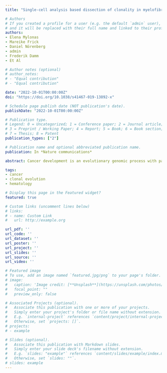 ```yaml
---
title: "Single-cell analysis based dissection of clonality in myelofibrosis"

# Authors
# If you created a profile for a user (e.g. the default `admin` user), write the username (folder name) here 
# and it will be replaced with their full name and linked to their profile.
authors:
- Elena Mylonas
- Mareike Frick
- Daniel Nörenberg
- admin
- Frederik Damm
- Et Al

# Author notes (optional)
# author_notes:
# - "Equal contribution"
# - "Equal contribution"

date: "2022-10-01T00:00:00Z"
doi: "https://doi.org/10.1038/s41467-019-13892-x"

# Schedule page publish date (NOT publication's date).
publishDate: "2022-10-01T00:00:00Z"

# Publication type.
# Legend: 0 = Uncategorized; 1 = Conference paper; 2 = Journal article;
# 3 = Preprint / Working Paper; 4 = Report; 5 = Book; 6 = Book section;
# 7 = Thesis; 8 = Patent
publication_types: ["2"]

# Publication name and optional abbreviated publication name.
publication: In *Nature communications*

abstract: Cancer development is an evolutionary genomic process with parallels to Darwinian selection. It requires acquisition of multiple somatic mutations that collectively cause a malignant phenotype and continuous clonal evolution is often linked to tumor progression. Here, we show the clonal evolution structure in 15 myelofibrosis (MF) patients while receiving treatment with JAK inhibitors (mean follow-up 3.9 years). Whole-exome sequencing at multiple time points reveal acquisition of somatic mutations and copy number aberrations over time. While JAK inhibition therapy does not seem to create a clear evolutionary bottleneck, we observe a more complex clonal architecture over time, and appearance of unrelated clones. Disease progression associates with increased genetic heterogeneity and gain of RAS/RTK pathway mutations. Clonal diversity results in clone-specific expansion within different myeloid cell lineages. Single-cell genotyping of circulating CD34+ progenitor cells allows the reconstruction of MF phylogeny demonstrating loss of heterozygosity and parallel evolution as recurrent events.

tags:
- cancer
- clonal evolution
- hematology

# Display this page in the Featured widget?
featured: true

# Custom links (uncomment lines below)
# links:
# - name: Custom Link
#   url: http://example.org

url_pdf: ''
url_code: ''
url_dataset: ''
url_poster: ''
url_project: ''
url_slides: ''
url_source: ''
url_video: ''

# Featured image
# To use, add an image named `featured.jpg/png` to your page's folder. 
# image:
#   caption: 'Image credit: [**Unsplash**](https://unsplash.com/photos/pLCdAaMFLTE)'
#   focal_point: ""
#   preview_only: false

# Associated Projects (optional).
#   Associate this publication with one or more of your projects.
#   Simply enter your project's folder or file name without extension.
#   E.g. `internal-project` references `content/project/internal-project/index.md`.
#   Otherwise, set `projects: []`.
# projects:
# - example

# Slides (optional).
#   Associate this publication with Markdown slides.
#   Simply enter your slide deck's filename without extension.
#   E.g. `slides: "example"` references `content/slides/example/index.md`.
#   Otherwise, set `slides: ""`.
# slides: example
---
```

<!---
Supplementary notes can be added here, including [code, math, and images](https://wowchemy.com/docs/writing-markdown-latex/).
--->
